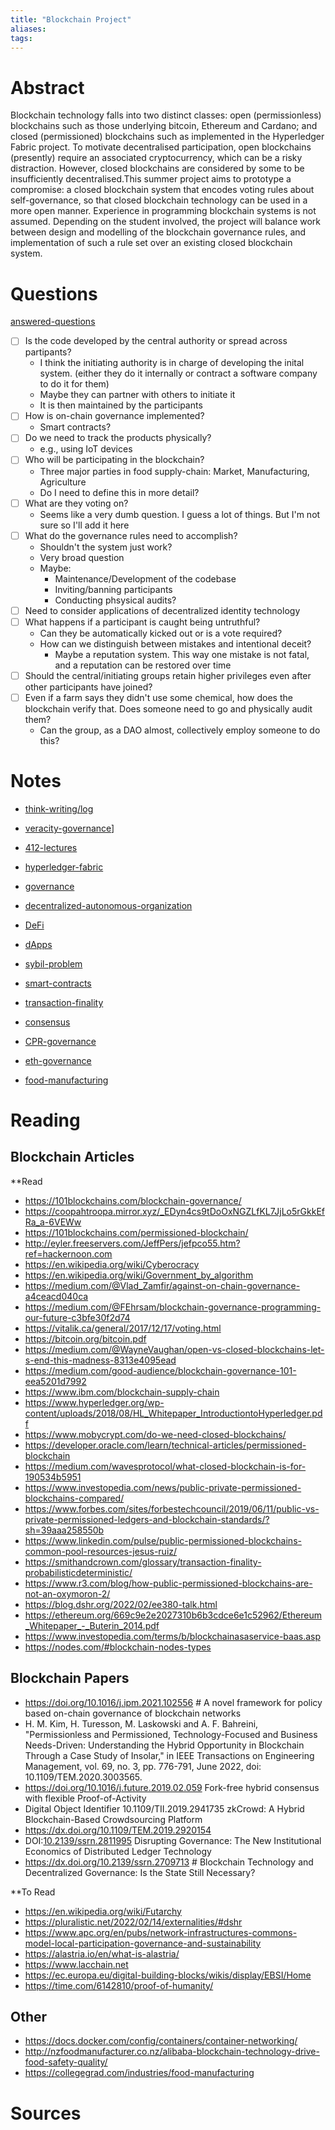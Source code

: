 ```yaml
---
title: "Blockchain Project"
aliases: 
tags: 
---
```

# Abstract
Blockchain technology falls into two distinct classes: open (permissionless) blockchains such as those underlying bitcoin, Ethereum and Cardano; and closed (permissioned) blockchains such as implemented in the Hyperledger Fabric project. To motivate decentralised participation, open blockchains (presently) require an associated cryptocurrency, which can be a risky distraction. However, closed blockchains are considered by some to be insufficiently decentralised.This summer project aims to prototype a compromise: a closed blockchain system that encodes voting rules about self-governance, so that closed blockchain technology can be used in a more open manner. Experience in programming blockchain systems is not assumed. Depending on the student involved, the project will balance work between design and modelling of the blockchain governance rules, and implementation of such a rule set over an existing closed blockchain system.

# Questions	
[answered-questions](notes/answered-questions.md)

- [ ] Is the code developed by the central authority or spread across partipants?
	- I think the initiating authority is in charge of developing the inital system. (either they do it internally or contract a software company to do it for them)
	- Maybe they can partner with others to initiate it
	- It is then maintained by the participants
- [ ] How is on-chain governance implemented?
	- Smart contracts?
- [ ] Do we need to track the products physically?
	- e.g., using IoT devices
- [ ] Who will be participating in the blockchain?
	- Three major parties in food supply-chain: Market, Manufacturing, Agriculture
	- Do I need to define this in more detail?
- [ ] What are they voting on?
	- Seems like a very dumb question. I guess a lot of things. But I'm not sure so I'll add it here
- [ ] What do the governance rules need to accomplish?
	- Shouldn't the system just work?
	- Very broad question
	- Maybe:
		- Maintenance/Development of the codebase
		- Inviting/banning participants
		- Conducting phsysical audits?
- [ ] Need to consider applications of decentralized identity technology
- [ ] What happens if a participant is caught being untruthful? 
	- Can they be automatically kicked out or is a vote required? 
	- How can we distinguish between mistakes and intentional deceit?
		- Maybe a reputation system. This way one mistake is not fatal, and a reputation can be restored over time
- [ ] Should the central/initiating groups retain higher privileges even after other participants have joined?
- [ ] Even if a farm says they didn't use some chemical, how does the blockchain verify that. Does someone need to go and physically audit them?
	- Can the group, as a DAO almost, collectively employ someone to do this?

# Notes
- [think-writing/log](notes/think-writing.md)
- [veracity-governance](notes/veracity-governance.md)]

- [412-lectures](notes/412-lectures.md)
- [hyperledger-fabric](notes/hyperledger-fabric.md)
- [governance](notes/governance.md) 
- [decentralized-autonomous-organization](notes/decentralized-autonomous-organization.md)
- [DeFi](notes/DeFi.md)
- [dApps](notes/dApps.md)
- [sybil-problem](notes/sybil-problem.md)
- [smart-contracts](smart-contracts.md)
- [transaction-finality](transaction-finality.md)
- [consensus](notes/consensus.md)
- [CPR-governance](notes/CPR-governance.md)
- [eth-governance](notes/eth-governance.md)
- [food-manufacturing](notes/food-manufacturing.md)

# Reading
## Blockchain Articles
**Read
- https://101blockchains.com/blockchain-governance/
- https://coopahtroopa.mirror.xyz/_EDyn4cs9tDoOxNGZLfKL7JjLo5rGkkEfRa_a-6VEWw
- https://101blockchains.com/permissioned-blockchain/
- http://eyler.freeservers.com/JeffPers/jefpco55.htm?ref=hackernoon.com
- https://en.wikipedia.org/wiki/Cyberocracy
- https://en.wikipedia.org/wiki/Government_by_algorithm
- https://medium.com/@Vlad_Zamfir/against-on-chain-governance-a4ceacd040ca
- https://medium.com/@FEhrsam/blockchain-governance-programming-our-future-c3bfe30f2d74
- https://vitalik.ca/general/2017/12/17/voting.html
- https://bitcoin.org/bitcoin.pdf
- https://medium.com/@WayneVaughan/open-vs-closed-blockchains-let-s-end-this-madness-8313e4095ead
- https://medium.com/good-audience/blockchain-governance-101-eea5201d7992
- https://www.ibm.com/blockchain-supply-chain
- https://www.hyperledger.org/wp-content/uploads/2018/08/HL_Whitepaper_IntroductiontoHyperledger.pdf
- https://www.mobycrypt.com/do-we-need-closed-blockchains/
- https://developer.oracle.com/learn/technical-articles/permissioned-blockchain
- https://medium.com/wavesprotocol/what-closed-blockchain-is-for-190534b5951
- https://www.investopedia.com/news/public-private-permissioned-blockchains-compared/
- https://www.forbes.com/sites/forbestechcouncil/2019/06/11/public-vs-private-permissioned-ledgers-and-blockchain-standards/?sh=39aaa258550b
- https://www.linkedin.com/pulse/public-permissioned-blockchains-common-pool-resources-jesus-ruiz/
- https://smithandcrown.com/glossary/transaction-finality-probabilisticdeterministic/
- https://www.r3.com/blog/how-public-permissioned-blockchains-are-not-an-oxymoron-2/
- https://blog.dshr.org/2022/02/ee380-talk.html
- https://ethereum.org/669c9e2e2027310b6b3cdce6e1c52962/Ethereum_Whitepaper_-_Buterin_2014.pdf
- https://www.investopedia.com/terms/b/blockchainasaservice-baas.asp
- https://nodes.com/#blockchain-nodes-types

## Blockchain Papers
- https://doi.org/10.1016/j.ipm.2021.102556 # A novel framework for policy based on-chain governance of blockchain networks
- H. M. Kim, H. Turesson, M. Laskowski and A. F. Bahreini, "Permissionless and Permissioned, Technology-Focused and Business Needs-Driven: Understanding the Hybrid Opportunity in Blockchain Through a Case Study of Insolar," in IEEE Transactions on Engineering Management, vol. 69, no. 3, pp. 776-791, June 2022, doi: 10.1109/TEM.2020.3003565.
- https://doi.org/10.1016/j.future.2019.02.059 Fork-free hybrid consensus with flexible Proof-of-Activity
- Digital Object Identifier 10.1109/TII.2019.2941735 zkCrowd: A Hybrid Blockchain-Based Crowdsourcing Platform
- https://dx.doi.org/10.1109/TEM.2019.2920154
- DOI:[10.2139/ssrn.2811995](http://dx.doi.org/10.2139/ssrn.2811995) Disrupting Governance: The New Institutional Economics of Distributed Ledger Technology
- https://dx.doi.org/10.2139/ssrn.2709713 # Blockchain Technology and Decentralized Governance: Is the State Still Necessary?

**To Read
- https://en.wikipedia.org/wiki/Futarchy
- https://pluralistic.net/2022/02/14/externalities/#dshr
- https://www.apc.org/en/pubs/network-infrastructures-commons-model-local-participation-governance-and-sustainability
- https://alastria.io/en/what-is-alastria/
- https://www.lacchain.net
- https://ec.europa.eu/digital-building-blocks/wikis/display/EBSI/Home
- https://time.com/6142810/proof-of-humanity/


## Other
- https://docs.docker.com/config/containers/container-networking/
- http://nzfoodmanufacturer.co.nz/alibaba-blockchain-technology-drive-food-safety-quality/
- https://collegegrad.com/industries/food-manufacturing

# Sources